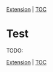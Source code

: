 [Extension](extension.md) | [TOC](README.md)

# Test

TODO:

[Extension](extension.md) | [TOC](README.md)
